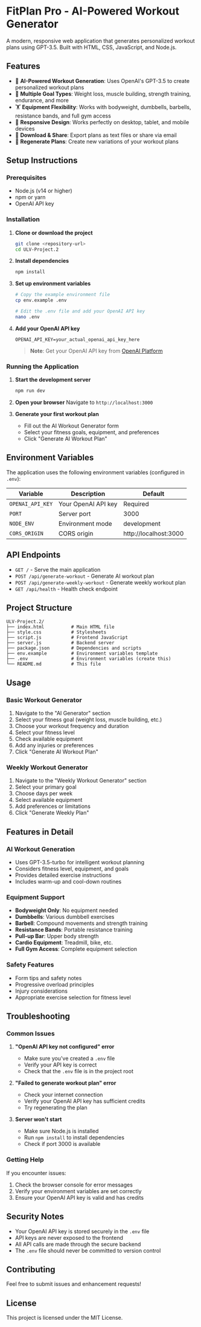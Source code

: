 # FitPlan Pro - AI-Powered Workout Generator

A modern, responsive web application that generates personalized workout plans using GPT-3.5. Built with HTML, CSS, JavaScript, and Node.js.

## Features

- 🤖 **AI-Powered Workout Generation**: Uses OpenAI's GPT-3.5 to create personalized workout plans
- 🎯 **Multiple Goal Types**: Weight loss, muscle building, strength training, endurance, and more
- 🏋️ **Equipment Flexibility**: Works with bodyweight, dumbbells, barbells, resistance bands, and full gym access
- 📱 **Responsive Design**: Works perfectly on desktop, tablet, and mobile devices
- 💾 **Download & Share**: Export plans as text files or share via email
- 🔄 **Regenerate Plans**: Create new variations of your workout plans

## Setup Instructions

### Prerequisites

- Node.js (v14 or higher)
- npm or yarn
- OpenAI API key

### Installation

1. **Clone or download the project**
   ```bash
   git clone <repository-url>
   cd ULV-Project.2
   ```

2. **Install dependencies**
   ```bash
   npm install
   ```

3. **Set up environment variables**
   ```bash
   # Copy the example environment file
   cp env.example .env
   
   # Edit the .env file and add your OpenAI API key
   nano .env
   ```

4. **Add your OpenAI API key**
   ```
   OPENAI_API_KEY=your_actual_openai_api_key_here
   ```

   > **Note**: Get your OpenAI API key from [OpenAI Platform](https://platform.openai.com/api-keys)

### Running the Application

1. **Start the development server**
   ```bash
   npm run dev
   ```

2. **Open your browser**
   Navigate to `http://localhost:3000`

3. **Generate your first workout plan**
   - Fill out the AI Workout Generator form
   - Select your fitness goals, equipment, and preferences
   - Click "Generate AI Workout Plan"

## Environment Variables

The application uses the following environment variables (configured in `.env`):

| Variable | Description | Default |
|----------|-------------|---------|
| `OPENAI_API_KEY` | Your OpenAI API key | Required |
| `PORT` | Server port | 3000 |
| `NODE_ENV` | Environment mode | development |
| `CORS_ORIGIN` | CORS origin | http://localhost:3000 |

## API Endpoints

- `GET /` - Serve the main application
- `POST /api/generate-workout` - Generate AI workout plan
- `POST /api/generate-weekly-workout` - Generate weekly workout plan
- `GET /api/health` - Health check endpoint

## Project Structure

```
ULV-Project.2/
├── index.html          # Main HTML file
├── style.css           # Stylesheets
├── script.js           # Frontend JavaScript
├── server.js           # Backend server
├── package.json        # Dependencies and scripts
├── env.example         # Environment variables template
├── .env                # Environment variables (create this)
└── README.md           # This file
```

## Usage

### Basic Workout Generator
1. Navigate to the "AI Generator" section
2. Select your fitness goal (weight loss, muscle building, etc.)
3. Choose your workout frequency and duration
4. Select your fitness level
5. Check available equipment
6. Add any injuries or preferences
7. Click "Generate AI Workout Plan"

### Weekly Workout Generator
1. Navigate to the "Weekly Workout Generator" section
2. Select your primary goal
3. Choose days per week
4. Select available equipment
5. Add preferences or limitations
6. Click "Generate Weekly Plan"

## Features in Detail

### AI Workout Generation
- Uses GPT-3.5-turbo for intelligent workout planning
- Considers fitness level, equipment, and goals
- Provides detailed exercise instructions
- Includes warm-up and cool-down routines

### Equipment Support
- **Bodyweight Only**: No equipment needed
- **Dumbbells**: Various dumbbell exercises
- **Barbell**: Compound movements and strength training
- **Resistance Bands**: Portable resistance training
- **Pull-up Bar**: Upper body strength
- **Cardio Equipment**: Treadmill, bike, etc.
- **Full Gym Access**: Complete equipment selection

### Safety Features
- Form tips and safety notes
- Progressive overload principles
- Injury considerations
- Appropriate exercise selection for fitness level

## Troubleshooting

### Common Issues

1. **"OpenAI API key not configured" error**
   - Make sure you've created a `.env` file
   - Verify your API key is correct
   - Check that the `.env` file is in the project root

2. **"Failed to generate workout plan" error**
   - Check your internet connection
   - Verify your OpenAI API key has sufficient credits
   - Try regenerating the plan

3. **Server won't start**
   - Make sure Node.js is installed
   - Run `npm install` to install dependencies
   - Check if port 3000 is available

### Getting Help

If you encounter issues:
1. Check the browser console for error messages
2. Verify your environment variables are set correctly
3. Ensure your OpenAI API key is valid and has credits

## Security Notes

- Your OpenAI API key is stored securely in the `.env` file
- API keys are never exposed to the frontend
- All API calls are made through the secure backend
- The `.env` file should never be committed to version control

## Contributing

Feel free to submit issues and enhancement requests!

## License

This project is licensed under the MIT License. 